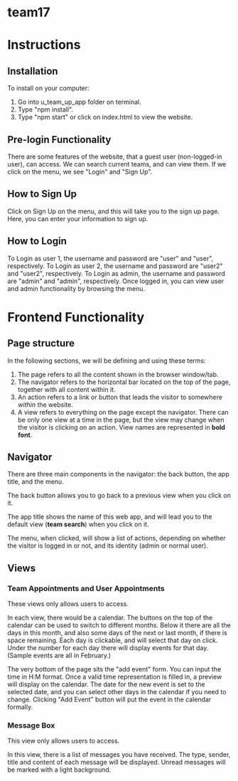 # team17

# Instructions 

## Installation

To install on your computer:

1. Go into u_team_up_app folder on terminal.
2. Type "npm install".
3. Type "npm start" or click on index.html to view the website.

## Pre-login Functionality

There are some features of the website, that a guest user
(non-logged-in user), can access. We can search current teams, and can 
view them. If we click on the menu, we see "Login" and "Sign Up". 

## How to Sign Up

Click on Sign Up on the menu, and this will take you to the sign up
page. Here, you can enter your information to sign up. 

## How to Login

To Login as user 1, the username and password are "user" and "user", 
respectively. To Login as user 2, the username and password are "user2" 
and "user2", respectively. To Login as admin, the username and password 
are "admin" and "admin", respectively. Once logged in, you can view user 
and admin functionality by browsing the menu.

# Frontend Functionality

## Page structure

In the following sections, we will be defining and using these terms:

1. The page refers to all the content shown in the browser window/tab.
2. The navigator refers to the horizontal bar located on the top of
   the page, together with all content within it.
3. An action refers to a link or button that leads the visitor to
   somewhere *within* the website.
4. A view refers to everything on the page except the navigator.
   There can be only one view at a time in the page, but the view
   may change when the visitor is clicking on an action. View names
   are represented in **bold font**.

## Navigator

There are three main components in the navigator: the back button,
the app title, and the menu.

The back button allows you to go back to a previous view when you
click on it.

The app title shows the name of this web app, and will lead you to
the default view (**team search**) when you click on it.

The menu, when clicked, will show a list of actions, depending on
whether the visitor is logged in or not, and its identity (admin
or normal user).

## Views

### Team Appointments and User Appointments

These views only allows users to access.

In each view, there would be a calendar. The buttons on the top of
the calendar can be used to switch to different months. Below it
there are all the days in this month, and also some days of the
next or last month, if there is space remaining. Each day is
clickable, and will select that day on click. Under the number for
each day there will display events for that day. (Sample events are
all in February.)

The very bottom of the page sits the "add event" form. You can input
the time in H:M format. Once a valid time representation is filled
in, a preview will display on the calendar. The date for the new
event is set to the selected date, and you can select other days in
the calendar if you need to change. Clicking "Add Event" button will
put the event in the calendar formally.

### Message Box

This view only allows users to access.

In this view, there is a list of messages you have received. The
type, sender, title and content of each message will be displayed.
Unread messages will be marked with a light background.
